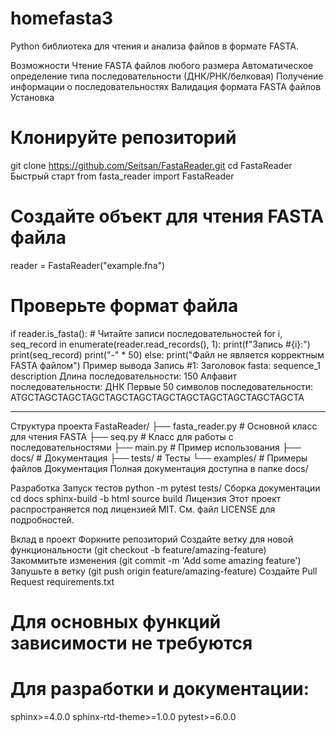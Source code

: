 # homefasta3
Python библиотека для чтения и анализа файлов в формате FASTA.

Возможности
Чтение FASTA файлов любого размера
Автоматическое определение типа последовательности (ДНК/РНК/белковая)
Получение информации о последовательностях
Валидация формата FASTA файлов
Установка
# Клонируйте репозиторий
git clone https://github.com/Seitsan/FastaReader.git
cd FastaReader
Быстрый старт
from fasta_reader import FastaReader

# Создайте объект для чтения FASTA файла
reader = FastaReader("example.fna")

# Проверьте формат файла
if reader.is_fasta():
    # Читайте записи последовательностей
    for i, seq_record in enumerate(reader.read_records(), 1):
        print(f"Запись #{i}:")
        print(seq_record)
        print("-" * 50)
else:
    print("Файл не является корректным FASTA файлом")
Пример вывода
Запись #1:
Заголовок fasta: sequence_1 description
Длина последовательности: 150
Алфавит последовательности: ДНК
Первые 50 символов последовательности: ATGCTAGCTAGCTAGCTAGCTAGCTAGCTAGCTAGCTAGCTAGCTAGCTA

--------------------------------------------------
Структура проекта
FastaReader/
├── fasta_reader.py  # Основной класс для чтения FASTA
├── seq.py           # Класс для работы с последовательностями
├── main.py          # Пример использования
├── docs/            # Документация
├── tests/           # Тесты
└── examples/        # Примеры файлов
Документация
Полная документация доступна в папке docs/

Разработка
Запуск тестов
python -m pytest tests/
Сборка документации
cd docs
sphinx-build -b html source build
Лицензия
Этот проект распространяется под лицензией MIT. См. файл LICENSE для подробностей.

Вклад в проект
Форкните репозиторий
Создайте ветку для новой функциональности (git checkout -b feature/amazing-feature)
Закоммитьте изменения (git commit -m 'Add some amazing feature')
Запушьте в ветку (git push origin feature/amazing-feature)
Создайте Pull Request
requirements.txt
# Для основных функций зависимости не требуются
# Для разработки и документации:
sphinx>=4.0.0
sphinx-rtd-theme>=1.0.0
pytest>=6.0.0
